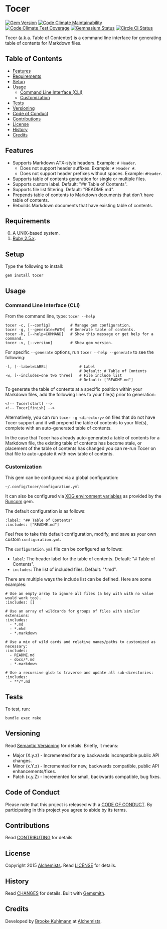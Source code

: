 # Tocer

[![Gem Version](https://badge.fury.io/rb/tocer.svg)](http://badge.fury.io/rb/tocer)
[![Code Climate Maintainability](https://api.codeclimate.com/v1/badges/5d4db0f578703d8124a4/maintainability)](https://codeclimate.com/github/bkuhlmann/tocer/maintainability)
[![Code Climate Test Coverage](https://api.codeclimate.com/v1/badges/5d4db0f578703d8124a4/test_coverage)](https://codeclimate.com/github/bkuhlmann/tocer/test_coverage)
[![Gemnasium Status](https://gemnasium.com/bkuhlmann/tocer.svg)](https://gemnasium.com/bkuhlmann/tocer)
[![Circle CI Status](https://circleci.com/gh/bkuhlmann/tocer.svg?style=svg)](https://circleci.com/gh/bkuhlmann/tocer)

Tocer (a.k.a. Table of Contenter) is a command line interface for generating table of contents for
Markdown files.

<!-- Tocer[start]: Auto-generated, don't remove. -->

## Table of Contents

  - [Features](#features)
  - [Requirements](#requirements)
  - [Setup](#setup)
  - [Usage](#usage)
    - [Command Line Interface (CLI)](#command-line-interface-cli)
    - [Customization](#customization)
  - [Tests](#tests)
  - [Versioning](#versioning)
  - [Code of Conduct](#code-of-conduct)
  - [Contributions](#contributions)
  - [License](#license)
  - [History](#history)
  - [Credits](#credits)

<!-- Tocer[finish]: Auto-generated, don't remove. -->

## Features

- Supports Markdown ATX-style headers. Example: `# Header`.
    - Does not support header suffixes. Example: `# Header #`.
    - Does not support header prefixes without spaces. Example: `#Header`.
- Supports table of contents generation for single or multiple files.
- Supports custom label. Default: "## Table of Contents".
- Supports file list filtering. Default: "README.md".
- Prepends table of contents to Markdown documents that don't have table of contents.
- Rebuilds Markdown documents that have existing table of contents.

## Requirements

0. A UNIX-based system.
0. [Ruby 2.5.x](https://www.ruby-lang.org).

## Setup

Type the following to install:

    gem install tocer

## Usage

### Command Line Interface (CLI)

From the command line, type: `tocer --help`

    tocer -c, [--config]         # Manage gem configuration.
    tocer -g, [--generate=PATH]  # Generate table of contents.
    tocer -h, [--help=COMMAND]   # Show this message or get help for a command.
    tocer -v, [--version]        # Show gem version.

For specific `--generate` options, run `tocer --help --generate` to see the following:

    -l, [--label=LABEL]              # Label
                                     # Default: # Table of Contents
    -w, [--includes=one two three]   # File include list
                                     # Default: ["README.md"]

To generate the table of contents at a specific position within your Markdown files, add the
following lines to your file(s) prior to generation:

```
<!-- Tocer[start] -->
<!-- Tocer[finish] -->
```

Alternatively, you can run `tocer -g <directory>` on files that do not have Tocer support and it
will prepend the table of contents to your file(s), complete with an auto-generated table of
contents.

In the case that Tocer has already auto-generated a table of contents for a Markdown file, the
existing table of contents has become stale, or placement of the table of contents has changed you
can re-run Tocer on that file to auto-update it with new table of contents.

### Customization

This gem can be configured via a global configuration:

    ~/.config/tocer/configuration.yml

It can also be configured via [XDG environment variables](https://github.com/bkuhlmann/runcom#xdg)
as provided by the [Runcom](https://github.com/bkuhlmann/runcom) gem.

The default configuration is as follows:

    :label: "## Table of Contents"
    :includes: ["README.md"]

Feel free to take this default configuration, modify, and save as your own custom
`configuration.yml`.

The `configuration.yml` file can be configured as follows:

- `label`: The header label for the table of contents. Default: "# Table of Contents".
- `includes`: The list of included files. Default: "*.md".

There are multiple ways the include list can be defined. Here are some examples:

    # Use an empty array to ignore all files (a key with with no value would work too).
    :includes: []

    # Use an array of wildcards for groups of files with similar extensions:
    :includes:
      - *.md
      - *.mkd
      - *.markdown

    # Use a mix of wild cards and relative names/paths to customized as necessary:
    :includes:
      - README.md
      - docs/*.md
      - *.markdown

    # Use a recursive glob to traverse and update all sub-directories:
    :includes:
      - **/*.md

## Tests

To test, run:

    bundle exec rake

## Versioning

Read [Semantic Versioning](http://semver.org) for details. Briefly, it means:

- Major (X.y.z) - Incremented for any backwards incompatible public API changes.
- Minor (x.Y.z) - Incremented for new, backwards compatible, public API enhancements/fixes.
- Patch (x.y.Z) - Incremented for small, backwards compatible, bug fixes.

## Code of Conduct

Please note that this project is released with a [CODE OF CONDUCT](CODE_OF_CONDUCT.md). By
participating in this project you agree to abide by its terms.

## Contributions

Read [CONTRIBUTING](CONTRIBUTING.md) for details.

## License

Copyright 2015 [Alchemists](https://www.alchemists.io).
Read [LICENSE](LICENSE.md) for details.

## History

Read [CHANGES](CHANGES.md) for details.
Built with [Gemsmith](https://github.com/bkuhlmann/gemsmith).

## Credits

Developed by [Brooke Kuhlmann](https://www.alchemists.io) at
[Alchemists](https://www.alchemists.io).
